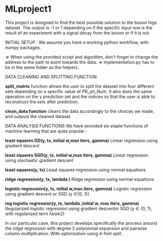 # MLproject1
This project is designed to find the best possible solution to the boson higs dataset. The output is -1 or 1 depending on if the specific input row
is the result of an experiment with a signal decay from the boson or if it is not.


INITIAL SETUP : 
We assume you have a working python workflow, with numpy packages.

=> When using the provided script and algorithm, don't forget to change the address to the path to point towards the data.
=> implementation.py has to be in the same folder as the helpers.


DATA CLEANING AND SPLITTING FUNCTION

**split_matrix** function allows the user to split the dataset into four different sets depending on a specific value of PR_jet_Num. It also does the same operation on the y prediction set and the indices so that the user is able to reconstruct the sets after prediction.


**clean_data function** cleans the data accordingly to the choices we made, and outputs the cleaned dataset.


DATA ANALYSIS FUNCTIONS
We have provided six staple functions of machine learning that are quite popular : 

**least squares GD(y, tx, initial w,max iters, gamma)**  Linear regression using gradient descent

**least squares SGD(y, tx, initial w,max iters, gamma)**  Linear regression using stochastic gradient descent

**least squares(y, tx)**  Least squares regression using normal equations

**ridge regression(y, tx, lambda )**  Ridge regression using normal equations

**logistic regression(y, tx, initial w,max iters, gamma)**  Logistic regression using gradient descent or SGD (y ∈{0, 1})

**reg logistic regression(y, tx, lambda ,initial w, max iters, gamma)**  Regularized logistic regression using gradient descentor SGD (y ∈ {0, 1}, with regularized term λkwk2)


In our particular case, this project develops specifically the process around the ridge regression with degree 2 polynomial expansion and pairwise column multiplication. With optimization using 4-fold split.







